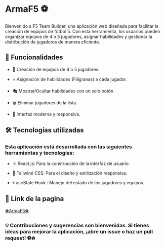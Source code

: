 # ArmaF5 ⚽

Bienvenido a F5 Team Builder, una aplicación web diseñada para facilitar la creación de equipos de fútbol 5. Con esta herramienta, los usuarios pueden organizar equipos de 4 o 5 jugadores, asignar habilidades y gestionar la distribución de jugadores de manera eficiente.

## 🚀 Funcionalidades

* 📌 Creación de equipos de 4 o 5 jugadores.

* ⭐ Asignación de habilidades (Filigranas) a cada jugador.

* 🎭 Mostrar/Ocultar habilidades con un solo botón.

* 🗑️ Eliminar jugadores de la lista.

* 🎨 Interfaz moderna y responsiva.

## 🛠️ Tecnologías utilizadas

### Esta aplicación está desarrollada con las siguientes herramientas y tecnologías:

* ⚛️ React.js: Para la construcción de la interfaz de usuario.

* 🎨 Tailwind CSS: Para el diseño y estilización responsiva.

* 🌀 useState Hook : Manejo del estado de los jugadores y equipos.


## 🔧 Link de la pagina
[⚽ArmaF5⚽](https://armarequipof5.netlify.app/) 


### 💡 Contribuciones y sugerencias son bienvenidas. Si tienes ideas para mejorar la aplicación, ¡abre un issue o haz un pull request! ⚽🔥
